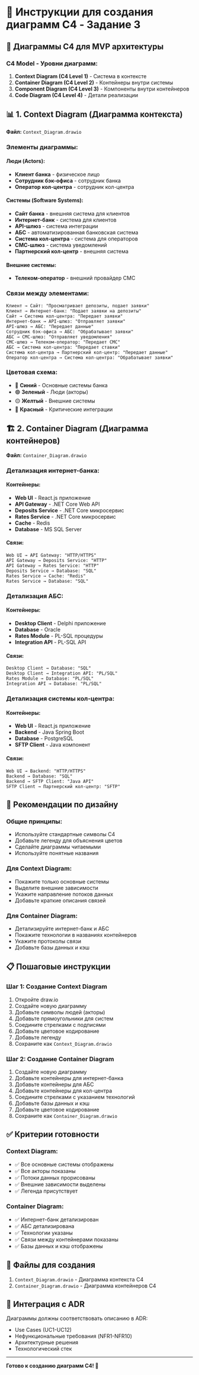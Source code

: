 # 📐 Инструкции для создания диаграмм C4 - Задание 3

## 🎯 Диаграммы C4 для MVP архитектуры

### **C4 Model - Уровни диаграмм:**

1. **Context Diagram (C4 Level 1)** - Система в контексте
2. **Container Diagram (C4 Level 2)** - Контейнеры внутри системы
3. **Component Diagram (C4 Level 3)** - Компоненты внутри контейнеров
4. **Code Diagram (C4 Level 4)** - Детали реализации

## 📊 1. Context Diagram (Диаграмма контекста)

**Файл:** `Context_Diagram.drawio`

### **Элементы диаграммы:**

#### **Люди (Actors):**
- **Клиент банка** - физическое лицо
- **Сотрудник бэк-офиса** - сотрудник банка
- **Оператор кол-центра** - сотрудник кол-центра

#### **Системы (Software Systems):**
- **Сайт банка** - внешняя система для клиентов
- **Интернет-банк** - система для клиентов
- **API-шлюз** - система интеграции
- **АБС** - автоматизированная банковская система
- **Система кол-центра** - система для операторов
- **СМС-шлюз** - система уведомлений
- **Партнерский кол-центр** - внешняя система

#### **Внешние системы:**
- **Телеком-оператор** - внешний провайдер СМС

### **Связи между элементами:**

```
Клиент → Сайт: "Просматривает депозиты, подает заявки"
Клиент → Интернет-банк: "Подает заявки на депозиты"
Сайт → Система кол-центра: "Передает заявки"
Интернет-банк → API-шлюз: "Отправляет заявки"
API-шлюз → АБС: "Передает данные"
Сотрудник бэк-офиса → АБС: "Обрабатывает заявки"
АБС → СМС-шлюз: "Отправляет уведомления"
СМС-шлюз → Телеком-оператор: "Передает СМС"
АБС → Система кол-центра: "Передает ставки"
Система кол-центра → Партнерский кол-центр: "Передает данные"
Оператор кол-центра → Система кол-центра: "Обрабатывает заявки"
```

### **Цветовая схема:**
- 🔵 **Синий** - Основные системы банка
- 🟢 **Зеленый** - Люди (акторы)
- 🟡 **Желтый** - Внешние системы
- 🔴 **Красный** - Критические интеграции

## 🏗️ 2. Container Diagram (Диаграмма контейнеров)

**Файл:** `Container_Diagram.drawio`

### **Детализация интернет-банка:**

#### **Контейнеры:**
- **Web UI** - React.js приложение
- **API Gateway** - .NET Core Web API
- **Deposits Service** - .NET Core микросервис
- **Rates Service** - .NET Core микросервис
- **Cache** - Redis
- **Database** - MS SQL Server

#### **Связи:**
```
Web UI → API Gateway: "HTTP/HTTPS"
API Gateway → Deposits Service: "HTTP"
API Gateway → Rates Service: "HTTP"
Deposits Service → Database: "SQL"
Rates Service → Cache: "Redis"
Rates Service → Database: "SQL"
```

### **Детализация АБС:**

#### **Контейнеры:**
- **Desktop Client** - Delphi приложение
- **Database** - Oracle
- **Rates Module** - PL-SQL процедуры
- **Integration API** - PL-SQL API

#### **Связи:**
```
Desktop Client → Database: "SQL"
Desktop Client → Integration API: "PL/SQL"
Rates Module → Database: "PL/SQL"
Integration API → Database: "PL/SQL"
```

### **Детализация системы кол-центра:**

#### **Контейнеры:**
- **Web UI** - React.js приложение
- **Backend** - Java Spring Boot
- **Database** - PostgreSQL
- **SFTP Client** - Java компонент

#### **Связи:**
```
Web UI → Backend: "HTTP/HTTPS"
Backend → Database: "SQL"
Backend → SFTP Client: "Java API"
SFTP Client → Партнерский кол-центр: "SFTP"
```

## 🎨 Рекомендации по дизайну

### **Общие принципы:**
- Используйте стандартные символы C4
- Добавьте легенду для объяснения цветов
- Сделайте диаграммы читаемыми
- Используйте понятные названия

### **Для Context Diagram:**
- Покажите только основные системы
- Выделите внешние зависимости
- Укажите направление потоков данных
- Добавьте краткие описания связей

### **Для Container Diagram:**
- Детализируйте интернет-банк и АБС
- Покажите технологии в названиях контейнеров
- Укажите протоколы связи
- Добавьте базы данных и кэш

## 📋 Пошаговые инструкции

### **Шаг 1: Создание Context Diagram**
1. Откройте draw.io
2. Создайте новую диаграмму
3. Добавьте символы людей (акторы)
4. Добавьте прямоугольники для систем
5. Соедините стрелками с подписями
6. Добавьте цветовое кодирование
7. Добавьте легенду
8. Сохраните как `Context_Diagram.drawio`

### **Шаг 2: Создание Container Diagram**
1. Создайте новую диаграмму
2. Добавьте контейнеры для интернет-банка
3. Добавьте контейнеры для АБС
4. Добавьте контейнеры для кол-центра
5. Соедините стрелками с указанием технологий
6. Добавьте базы данных и кэш
7. Добавьте цветовое кодирование
8. Сохраните как `Container_Diagram.drawio`

## ✅ Критерии готовности

### **Context Diagram:**
- ✅ Все основные системы отображены
- ✅ Все акторы показаны
- ✅ Потоки данных прорисованы
- ✅ Внешние зависимости выделены
- ✅ Легенда присутствует

### **Container Diagram:**
- ✅ Интернет-банк детализирован
- ✅ АБС детализирована
- ✅ Технологии указаны
- ✅ Связи между контейнерами показаны
- ✅ Базы данных и кэш отображены

## 📁 Файлы для создания

1. `Context_Diagram.drawio` - Диаграмма контекста C4
2. `Container_Diagram.drawio` - Диаграмма контейнеров C4

## 🔗 Интеграция с ADR

Диаграммы должны соответствовать описанию в ADR:
- Use Cases (UC1-UC12)
- Нефункциональные требования (NFR1-NFR10)
- Архитектурные решения
- Технологический стек

---

**Готово к созданию диаграмм C4! 🚀**
